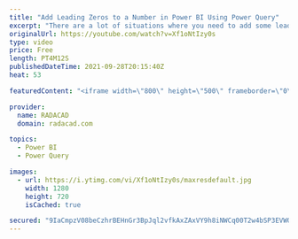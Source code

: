 ```yaml
---
title: "Add Leading Zeros to a Number in Power BI Using Power Query"
excerpt: "There are a lot of situations where you need to add some leading zeros to a number. A common example of this is to create a month-year combination code using both month and year, and making sure the month is always two digits, regardless of being 1 or 12. There are many different ways of doing that in"
originalUrl: https://youtube.com/watch?v=Xf1oNtIzy0s
type: video
price: Free
length: PT4M12S
publishedDateTime: 2021-09-28T20:15:40Z
heat: 53

featuredContent: "<iframe width=\"800\" height=\"500\" frameborder=\"0\" src=\"https://www.youtube.com/embed/Xf1oNtIzy0s\" allow=\"accelerometer; autoplay; encrypted-media; gyroscope; picture-in-picture\" allowfullscreen></iframe>"

provider:
  name: RADACAD
  domain: radacad.com

topics:
  - Power BI
  - Power Query

images:
  - url: https://i.ytimg.com/vi/Xf1oNtIzy0s/maxresdefault.jpg
    width: 1280
    height: 720
    isCached: true

secured: "9IaCmpzV08beCzhrBEHnGr3BpJql2vfkAxZAxVY9h8iNWCq00T2w4bSP3EVWOjcZnquaHHR01rxPiI6fJpEXnhXewZ/O1aedFXV1PakbTumTjLtuHPXWBS4qq1TT65QH81FMR5DJuCp6yEXYwNH3cgSTduz1bxEKMABr6vQ+Quhj8pUwGyIf/QMiFs1u42tj23tiPlfTPbFtEpB25CLG9IlArUVvLqGYJkc9xVsM1E7kULh0GYs1YrmbAQhyf/0qkadjscnr5NkY3jJgMGIlAj+2Eg5I/WHtQgEiVAjqZUFZfrO0rFCqoILgm8g5JPmBWtpl/7CvswI8RmODoDV7Z4VpYA6tI2HyEDM9uJIswlugE7J6OKE/JejmGHvD4pCO4UiLyLsyN3LqD2p+8RP56cvQXQf1+hr3+qHkb4YSY/8=;ZKacZ5FlG2/LslaZ/6zjUQ=="
---
```



